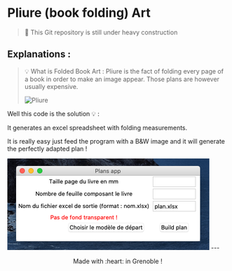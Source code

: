 # Pliure (book folding) Art

> :construction_worker: This Git repository is still under heavy construction 

## Explanations :

>  :bulb: What is Folded Book Art : 
> Pliure is the fact of folding every page of a book in order to make an image appear. 
> Those plans are however usually expensive.
>
><img src="https://www.atelierdeaude.fr/wp-content/uploads/2019/01/livre-plie-appareil-mini.jpg" title="Img" alt="Pliure">

Well this code is the solution :bulb: :
 
It generates an excel spreadsheet with folding measurements.
 
 It is really easy just feed the program with a
 B&W image and it will generate the perfectly adapted plan !

<img src="screenshot.png" title="screenshot of app" alt="screenshot of app">
---
<p align="center">Made with :heart: in Grenoble !</p>


